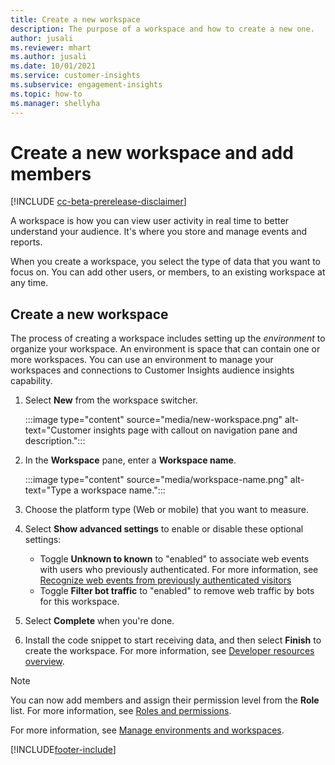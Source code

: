 ```yaml
---
title: Create a new workspace
description: The purpose of a workspace and how to create a new one.
author: jusali
ms.reviewer: mhart
ms.author: jusali
ms.date: 10/01/2021
ms.service: customer-insights
ms.subservice: engagement-insights 
ms.topic: how-to
ms.manager: shellyha
---
```


# Create a new workspace and add members

[!INCLUDE [cc-beta-prerelease-disclaimer](includes/cc-beta-prerelease-disclaimer.md)]

A workspace is how you can view user activity in real time to better understand your audience. It's where you store and manage events and reports.

When you create a workspace, you select the type of data that you want to focus on. You can add other users, or members, to an existing workspace at any time. 

## Create a new workspace

The process of creating a workspace includes setting up the *environment* to organize your workspace. An environment is space that can contain one or more workspaces. You can use an environment to manage your workspaces and connections to Customer Insights audience insights capability.

1. Select **New** from the workspace switcher.

   :::image type="content" source="media/new-workspace.png" alt-text="Customer insights page with callout on navigation pane and description.":::

1. In the **Workspace** pane, enter a **Workspace name**.

   :::image type="content" source="media/workspace-name.png" alt-text="Type a workspace name.":::

1. Choose the platform type (Web or mobile) that you want to measure.

1. Select **Show advanced settings** to enable or disable these optional settings:

   - Toggle **Unknown to known** to "enabled" to associate web events with users who previously authenticated. For more information, see [Recognize web events from previously authenticated visitors](unknown-to-known.md)
   - Toggle **Filter bot traffic** to "enabled" to remove web traffic by bots for this workspace. 

1. Select **Complete** when you're done. 

1. Install the code snippet to start receiving data, and then select **Finish** to create the workspace. For more information, see [Developer resources overview](developer-resources.md).

> [!NOTE]
> You can now add members and assign their permission level from the **Role** list. For more information, see [Roles and permissions](user-roles.md). 

For more information, see [Manage environments and workspaces](manage-environments-workspaces.md).


[!INCLUDE[footer-include](../includes/footer-banner.md)]
